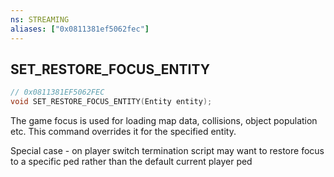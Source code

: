 ```yaml
---
ns: STREAMING
aliases: ["0x0811381ef5062fec"]
---
```

## SET_RESTORE_FOCUS_ENTITY

```c
// 0x0811381EF5062FEC
void SET_RESTORE_FOCUS_ENTITY(Entity entity);
```

The game focus is used for loading map data, collisions, object population etc. This command overrides it for the specified entity.

Special case - on player switch termination script may want to restore focus to a specific ped rather than the default current player ped

